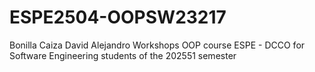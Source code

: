 # ESPE2504-OOPSW23217
Bonilla Caiza David Alejandro
Workshops
OOP course ESPE - DCCO for Software Engineering students of the 202551 semester
